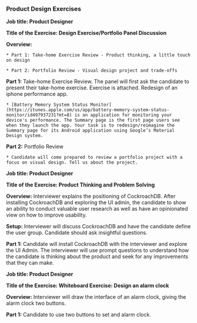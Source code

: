### Product Design Exercises

**Job title: Product Designer**

**Title of the Exercise: Design Exercise/Portfolio Panel Discussion**

**Overview:**

    * Part 1: Take-home Exercise Review - Product thinking, a little touch on design

    * Part 2: Portfolio Review - Visual design project and trade-offs 

**Part 1:** Take-home Exercise Review. The panel will first ask the candidate to present their take-home exercise. Exercise is attached. Redesign of an iphone performance app. 

    * [Battery Memory System Status Monitor](https://itunes.apple.com/us/app/battery-memory-system-status-monitor/id497937231?mt=8) is an application for monitoring your device's performance. The Summary page is the first page users see when they launch the app. Your task is to redesign/reimagine the Summary page for its Android application using Google’s Material Design system. 

**Part 2:** Portfolio Review

    * Candidate will come prepared to review a portfolio project with a focus on visual design. Tell us about the project. 

**Job title: Product Designer**

**Title of the Exercise: Product Thinking and Problem Solving**

**Overview:** Interviewer explains the positioning of CockroachDB. After installing CockroachDB and exploring the UI admin, the candidate to show an ability to conduct valuable user research as well as have an opinionated view on how to improve usability.

**Setup:** Interviewer will discuss CockroachDB and have the candidate define the user group. Candidate should ask insightful questions. 

**Part 1:** Candidate will install CockroachDB with the interviewer and explore the UI Admin. The interviewer will use prompt questions to understand how the candidate is thinking about the product and seek for any improvements that they can make. 

**Job title: Product Designer**

**Title of the Exercise: Whiteboard Exercise: Design an alarm clock**

**Overview:** Interviewer will draw the interface of an alarm clock, giving the alarm clock two buttons.

**Part 1:** Candidate to use two buttons to set and alarm clock.

